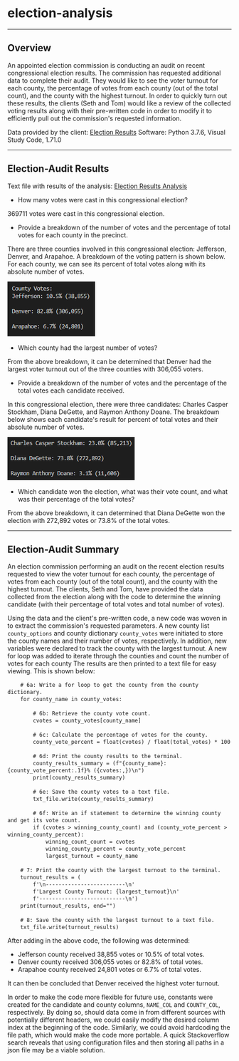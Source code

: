 # election-analysis
---
## Overview

An appointed election commission is conducting an audit on recent congressional election results. The commission has requested additional data to complete their audit. They would like to see the voter turnout for each county, the percentage of votes from each county (out of the total count), and the county with the highest turnout. In order to quickly turn out these results, the clients (Seth and Tom) would like a review of the collected voting results along with their pre-written code in order to modify it to efficiently pull out the commission's requested information.

Data provided by the client: [Election Results](Resources/election_results.csv)
Software: Python 3.7.6, Visual Study Code, 1.71.0

---

## Election-Audit Results

Text file with results of the analysis: [Election Results Analysis](Analysis/election_analysis.txt)

* How many votes were cast in this congressional election?

369711 votes were cast in this congressional election.

* Provide a breakdown of the number of votes and the percentage of total votes for each county in the precinct.

There are three counties involved in this congressional election: Jefferson, Denver, and Arapahoe. A breakdown of the voting pattern is shown below. For each county, we can see its percent of total votes along with its absolute number of votes.

![County Breakdown](Resources/county-breakdown.png)

* Which county had the largest number of votes?

From the above breakdown, it can be determined that Denver had the largest voter turnout out of the three counties with 306,055 voters.

* Provide a breakdown of the number of votes and the percentage of the total votes each candidate received.

In this congressional election, there were three candidates: Charles Casper Stockham, Diana DeGette, and Raymon Anthony Doane. The breakdown below shows each candidate's result for percent of total votes and their absolute number of votes.

![Candidate Results](Resources/candidate-results.png)

* Which candidate won the election, what was their vote count, and what was their percentage of the total votes?

From the above breakdown, it can determined that Diana DeGette won the election with 272,892 votes or 73.8% of the total votes.

---

## Election-Audit Summary

An election commission performing an audit on the recent election results requested to view the voter turnout for each county, the percentage of votes from each county (out of the total count), and the county with the highest turnout. The clients, Seth and Tom, have provided the data collected from the election along with the code to determine the winning candidate (with their percentage of total votes and total number of votes). 

Using the data and the client's pre-written code, a new code was woven in to extract the commission's requested parameters. A new county list ```county_options``` and county dictionary ```county_votes``` were initiated to store the county names and their number of votes, respectively. In addition, new variables were declared to track the county with the largest turnout. A new for loop was added to iterate through the counties and count the number of votes for each county  The results are then printed to a text file for easy viewing. This is shown below:
```
    # 6a: Write a for loop to get the county from the county dictionary.
    for county_name in county_votes:

        # 6b: Retrieve the county vote count.
        cvotes = county_votes[county_name]

        # 6c: Calculate the percentage of votes for the county.
        county_vote_percent = float(cvotes) / float(total_votes) * 100

        # 6d: Print the county results to the terminal.
        county_results_summary = (f"{county_name}: {county_vote_percent:.1f}% ({cvotes:,})\n")
        print(county_results_summary)

        # 6e: Save the county votes to a text file.
        txt_file.write(county_results_summary)

        # 6f: Write an if statement to determine the winning county and get its vote count.
        if (cvotes > winning_county_count) and (county_vote_percent > winning_county_percent):
            winning_count_count = cvotes
            winning_county_percent = county_vote_percent
            largest_turnout = county_name

    # 7: Print the county with the largest turnout to the terminal.
    turnout_results = (
        f'\n-------------------------\n'
        f'Largest County Turnout: {largest_turnout}\n'
        f'---------------------------\n')
    print(turnout_results, end="")

    # 8: Save the county with the largest turnout to a text file.
    txt_file.write(turnout_results)
```
After adding in the above code, the following was determined:

- Jefferson county received 38,855 votes or 10.5% of total votes.
- Denver county received 306,055 votes or 82.8% of total votes.
- Arapahoe county received 24,801 votes or 6.7% of total votes.

It can then be concluded that Denver received the highest voter turnout.

In order to make the code more flexible for future use, constants were created for the candidate and county columns, ```NAME_COL``` and ```COUNTY_COL```, respectively. By doing so, should data come in from different sources with potentially different headers, we could easily modify the desired column index at the beginning of the code. Similarly, we could avoid hardcoding the file path, which would make the code more portable. A quick Stackoverflow search reveals that using configuration files and then storing all paths in a json file may be a viable solution.